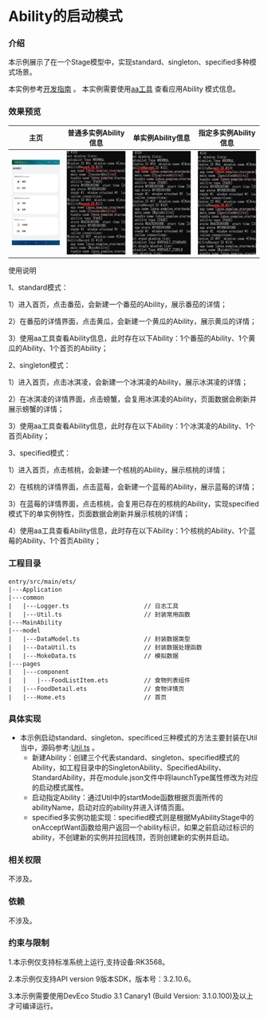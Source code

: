 # Ability的启动模式

### 介绍

本示例展示了在一个Stage模型中，实现standard、singleton、specified多种模式场景。

本实例参考[开发指南](https://gitee.com/openharmony/docs/blob/master/zh-cn/application-dev/quick-start/stage-structure.md) 。
本实例需要使用[aa工具](https://gitee.com/openharmony/docs/blob/master/zh-cn/application-dev/tools/aa-tool.md) 查看应用Ability 模式信息。 

### 效果预览

|主页|普通多实例Ability信息|单实例Ability信息|指定多实例Ability信息|
|--------------------------------|--------------------------------|--------------------------------|--------------------------------|
|![home](screenshots/devices/home.png)|![普通多实例Ability信息](screenshots/devices/standardAbilityMsg.png)|![单实例Ability信息](screenshots/devices/singletonAbilityMsg.png)|![指定多实例Ability信息](screenshots/devices/specifiedAbilityMsg.png)|

使用说明

1、standard模式：

1）进入首页，点击番茄，会新建一个番茄的Ability，展示番茄的详情；

2）在番茄的详情界面，点击黄瓜，会新建一个黄瓜的Ability，展示黄瓜的详情；

3）使用aa工具查看Ability信息，此时存在以下Ability：1个番茄的Ability、1个黄瓜的Ability、1个首页的Ability；

2、singleton模式：

1）进入首页，点击冰淇凌，会新建一个冰淇凌的Ability，展示冰淇凌的详情；

2）在冰淇凌的详情界面，点击螃蟹，会复用冰淇凌的Ability，页面数据会刷新并展示螃蟹的详情；

3）使用aa工具查看Ability信息，此时存在以下Ability：1个冰淇凌的Ability、1个首页Ability；

3、specified模式：

1）进入首页，点击核桃，会新建一个核桃的Ability，展示核桃的详情；

2）在核桃的详情界面，点击蓝莓，会新建一个蓝莓的Ability，展示蓝莓的详情；

3）在蓝莓的详情界面，点击核桃，会复用已存在的核桃的Ability，实现specified模式下的单实例特性，页面数据会刷新并展示核桃的详情；

4）使用aa工具查看Ability信息，此时存在以下Ability：1个核桃的Ability、1个蓝莓的Ability、1个首页Ability；

### 工程目录
```
entry/src/main/ets/
|---Application
|---common
|   |---Logger.ts                     // 日志工具
|   |---Util.ts                       // 封装常用函数
|---MainAbility
|---model
|   |---DataModel.ts                  // 封装数据类型
|   |---DataUtil.ts                   // 封装数据处理函数
|   |---MokeData.ts                   // 模拟数据
|---pages
|   |---component
|   |   |---FoodListItem.ets          // 食物列表组件
|   |---FoodDetail.ets                // 食物详情页
|   |---Home.ets                      // 首页
```
### 具体实现

* 本示例启动standard、singleton、specificed三种模式的方法主要封装在Util当中，源码参考:[Util.ts](https://gitee.com/openharmony/applications_app_samples/blob/master/code/BasicFeature/ApplicationModels/AbilityStartMode/entry/src/main/ets/common/Util.ts) 。
    * 新建Ability：创建三个代表standard、singleton、specified模式的Ability，如工程目录中的SingletonAbility、SpecifiedAbility、StandardAbility，并在module.json文件中将launchType属性修改为对应的启动模式属性。
    * 启动指定Ability：通过Util中的startMode函数根据页面所传的abilityName，启动对应的ability并进入详情页面。
    * specified多实例功能实现：specified模式则是根据MyAbilityStage中的onAcceptWant函数给用户返回一个ability标识，如果之前启动过标识的ability，不创建新的实例并拉回栈顶，否则创建新的实例并启动。
   
### 相关权限

不涉及。

### 依赖

不涉及。

### 约束与限制

1.本示例仅支持标准系统上运行,支持设备:RK3568。

2.本示例仅支持API version 9版本SDK，版本号：3.2.10.6。

3.本示例需要使用DevEco Studio 3.1 Canary1 (Build Version: 3.1.0.100)及以上才可编译运行。
